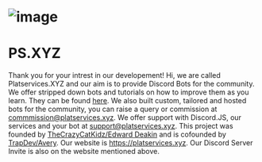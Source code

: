 # ![image](https://user-images.githubusercontent.com/79745507/148042501-0305c2a7-c5ef-436f-97a7-29f8e7c1aa8a.png)

# PS.XYZ

Thank you for your intrest in our developement!
Hi, we are called Platservices.XYZ and our aim is to provide Discord Bots for the community.
We offer stripped down bots and tutorials on how to improve them as you learn. They can be found [here](https://github.com/PS-XYZ-Developement/Directory).
We also built custom, tailored and hosted bots for the community, you can raise a query or commission at commmission@platservices.xyz.
We offer support with Discord.JS, our services and your bot at support@platservices.xyz.
This project was founded by [TheCrazyCatKidz/Edward Deakin](https://github.com/TheCrazyCatKidz) and is cofounded by [TrapDev/Avery](https://github.com/TRAPD3V).
Our website is https://platservices.xyz.
Our Discord Server Invite is also on the website mentioned above.
